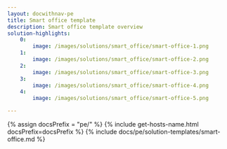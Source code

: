 ```yaml
---
layout: docwithnav-pe
title: Smart office template
description: Smart office template overview
solution-highlights:
    0:
        image: /images/solutions/smart_office/smart-office-1.png
    1:
        image: /images/solutions/smart_office/smart-office-2.png
    2:
        image: /images/solutions/smart_office/smart-office-3.png
    3:
        image: /images/solutions/smart_office/smart-office-4.png
    4:
        image: /images/solutions/smart_office/smart-office-5.png

---
```


{% assign docsPrefix = "pe/" %}
{% include get-hosts-name.html docsPrefix=docsPrefix %}
{% include docs/pe/solution-templates/smart-office.md %}